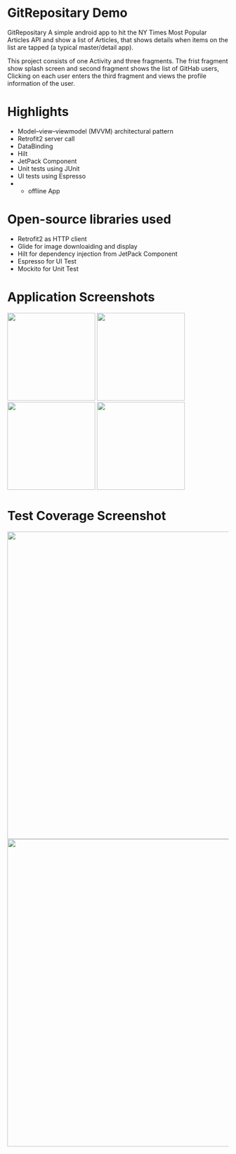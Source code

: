 # GitRepositary Demo

GitRepositary
A simple android app to hit the NY Times Most Popular Articles API and show a list of Articles, that shows details when items on the list are tapped (a typical master/detail app).

This project consists of one Activity and three fragments. The frist fragment show splash screen and second fragment shows the list of GitHab users, Clicking on each user enters the third fragment and views the profile information of the user.


# Highlights
- Model–view–viewmodel (MVVM) architectural pattern
- Retrofit2 server call
- DataBinding
- Hilt
- JetPack Component
- Unit tests using JUnit
- UI tests using Espresso
- - offline App


# Open-source libraries used
- Retrofit2 as HTTP client
- Glide for image downloaiding and display
- Hilt for dependency injection from JetPack Component
- Espresso   for UI Test
- Mockito  for Unit Test 

# Application Screenshots
<img src="https://user-images.githubusercontent.com/8200348/160273107-e2d535d8-ef27-4cbe-9a41-f5e8cd48e6ad.jpeg" width="200">

<img src="https://user-images.githubusercontent.com/8200348/160273074-59737bf4-d06f-47c2-8c11-e796d861842a.jpeg"  width="200">


<img src="https://user-images.githubusercontent.com/8200348/160273056-7d2eabe4-3ca6-4649-9c31-2b4506824d84.jpeg" width="200">


<img src="https://user-images.githubusercontent.com/8200348/160273037-d64a56ac-8726-4ab0-9c14-3fce483f416b.jpeg"  width="200">










# Test Coverage Screenshot

<img width="700" src="https://user-images.githubusercontent.com/8200348/160274694-10516de0-c8ec-4437-a871-8dffae77237f.png">


<img width="700" src="https://user-images.githubusercontent.com/8200348/160274788-3be319d9-903e-42bb-a33d-217060ca53f1.png">





